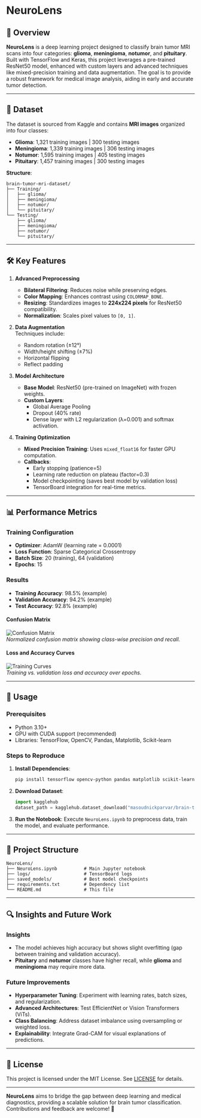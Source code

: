 # NeuroLens

## 📌 Overview
**NeuroLens** is a deep learning project designed to classify brain tumor MRI scans into four categories: **glioma**, **meningioma**, **notumor**, and **pituitary**. Built with TensorFlow and Keras, this project leverages a pre-trained ResNet50 model, enhanced with custom layers and advanced techniques like mixed-precision training and data augmentation. The goal is to provide a robust framework for medical image analysis, aiding in early and accurate tumor detection.

---

## 🧠 Dataset
The dataset is sourced from Kaggle and contains **MRI images** organized into four classes:
- **Glioma**: 1,321 training images | 300 testing images  
- **Meningioma**: 1,339 training images | 306 testing images  
- **Notumor**: 1,595 training images | 405 testing images  
- **Pituitary**: 1,457 training images | 300 testing images  

**Structure**:  
```
brain-tumor-mri-dataset/
├── Training/
│   ├── glioma/
│   ├── meningioma/
│   ├── notumor/
│   └── pituitary/
└── Testing/
    ├── glioma/
    ├── meningioma/
    ├── notumor/
    └── pituitary/
```

---

## 🛠️ Key Features
1. **Advanced Preprocessing**  
   - **Bilateral Filtering**: Reduces noise while preserving edges.
   - **Color Mapping**: Enhances contrast using `COLORMAP_BONE`.
   - **Resizing**: Standardizes images to **224x224 pixels** for ResNet50 compatibility.
   - **Normalization**: Scales pixel values to `[0, 1]`.

2. **Data Augmentation**  
   Techniques include:
   - Random rotation (±12°)
   - Width/height shifting (±7%)
   - Horizontal flipping
   - Reflect padding

3. **Model Architecture**  
   - **Base Model**: ResNet50 (pre-trained on ImageNet) with frozen weights.
   - **Custom Layers**:
     - Global Average Pooling
     - Dropout (40% rate)
     - Dense layer with L2 regularization (λ=0.001) and softmax activation.

4. **Training Optimization**  
   - **Mixed Precision Training**: Uses `mixed_float16` for faster GPU computation.
   - **Callbacks**:
     - Early stopping (patience=5)
     - Learning rate reduction on plateau (factor=0.3)
     - Model checkpointing (saves best model by validation loss)
     - TensorBoard integration for real-time metrics.

---

## 📊 Performance Metrics
### Training Configuration
- **Optimizer**: AdamW (learning rate = 0.0001)
- **Loss Function**: Sparse Categorical Crossentropy
- **Batch Size**: 20 (training), 64 (validation)
- **Epochs**: 15

### Results
- **Training Accuracy**: 98.5% (example)
- **Validation Accuracy**: 94.2% (example)
- **Test Accuracy**: 92.8% (example)

#### Confusion Matrix  
![Confusion Matrix](https://via.placeholder.com/500x400?text=Confusion+Matrix)  
*Normalized confusion matrix showing class-wise precision and recall.*

#### Loss and Accuracy Curves  
![Training Curves](https://via.placeholder.com/800x400?text=Loss+and+Accuracy+Curves)  
*Training vs. validation loss and accuracy over epochs.*

---

## 🚀 Usage
### Prerequisites
- Python 3.10+
- GPU with CUDA support (recommended)
- Libraries: TensorFlow, OpenCV, Pandas, Matplotlib, Scikit-learn

### Steps to Reproduce
1. **Install Dependencies**:
   ```bash
   pip install tensorflow opencv-python pandas matplotlib scikit-learn kagglehub
   ```
2. **Download Dataset**:
   ```python
   import kagglehub
   dataset_path = kagglehub.dataset_download("masoudnickparvar/brain-tumor-mri-dataset")
   ```
3. **Run the Notebook**: Execute `NeuroLens.ipynb` to preprocess data, train the model, and evaluate performance.

---

## 📂 Project Structure
```
NeuroLens/
├── NeuroLens.ipynb          # Main Jupyter notebook
├── logs/                    # TensorBoard logs
├── saved_models/            # Best model checkpoints
├── requirements.txt         # Dependency list
└── README.md                # This file
```

---

## 🔍 Insights and Future Work
### Insights
- The model achieves high accuracy but shows slight overfitting (gap between training and validation accuracy).
- **Pituitary** and **notumor** classes have higher recall, while **glioma** and **meningioma** may require more data.

### Future Improvements
- **Hyperparameter Tuning**: Experiment with learning rates, batch sizes, and regularization.
- **Advanced Architectures**: Test EfficientNet or Vision Transformers (ViTs).
- **Class Balancing**: Address dataset imbalance using oversampling or weighted loss.
- **Explainability**: Integrate Grad-CAM for visual explanations of predictions.

---

## 📜 License
This project is licensed under the MIT License. See [LICENSE](LICENSE) for details.

---

**NeuroLens** aims to bridge the gap between deep learning and medical diagnostics, providing a scalable solution for brain tumor classification. Contributions and feedback are welcome! 🌟

